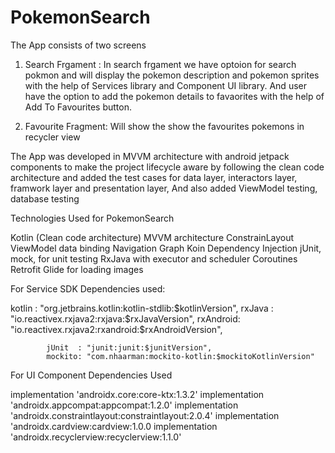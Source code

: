 # PokemonSearch

The App consists of two screens
1) Search Frgament : 
In search frgament we have optoion for search pokmon and will display the pokemon description and pokemon sprites with the help of Services library and Component UI library.
And user have the option to add the pokemon details to favaorites with the help of Add To Favourites button. 

2) Favourite Fragment: 
Will show the show the favourites pokemons in recycler view

The App was developed in MVVM architecture with android jetpack components to make the project lifecycle aware by following the clean code architecture 
and added the test cases for data layer, interactors layer, framwork layer and presentation layer, And also added ViewModel testing, database testing

Technologies Used for PokemonSearch

Kotlin (Clean code architecture)
MVVM architecture
ConstrainLayout
ViewModel data binding
Navigation Graph
Koin Dependency Injection
jUnit, mock, for unit testing
RxJava with executor and scheduler
Coroutines
Retrofit
Glide for loading images


For Service SDK Dependencies used:

kotlin   : "org.jetbrains.kotlin:kotlin-stdlib:$kotlinVersion",
rxJava   : "io.reactivex.rxjava2:rxjava:$rxJavaVersion",
rxAndroid: "io.reactivex.rxjava2:rxandroid:$rxAndroidVersion",
            
            jUnit  : "junit:junit:$junitVersion",
            mockito: "com.nhaarman:mockito-kotlin:$mockitoKotlinVersion"
            
            
For UI Component Dependencies Used

implementation 'androidx.core:core-ktx:1.3.2'
    implementation 'androidx.appcompat:appcompat:1.2.0'
    implementation 'androidx.constraintlayout:constraintlayout:2.0.4'
    implementation 'androidx.cardview:cardview:1.0.0
    implementation 'androidx.recyclerview:recyclerview:1.1.0'
